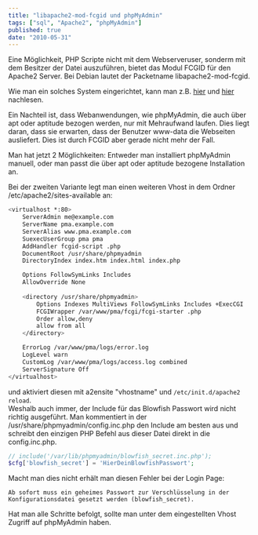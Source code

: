 ```yaml
---
title: "libapache2-mod-fcgid und phpMyAdmin"
tags: ["sql", "Apache2", "phpMyAdmin"]
published: true
date: "2010-05-31"
---
```


Eine Möglichkeit, PHP Scripte nicht mit dem Webserveruser, sonderm mit dem Besitzer der Datei auszuführen, bietet das Modul FCGID für den Apache2 Server. Bei Debian lautet der Packetname libapache2-mod-fcgid.

Wie man ein solches System eingerichtet, kann man z.B. [hier](http://www.christophfischer.com/linux/12-apache/47-apache-server-mit-php-fastcgi-und-debian-50-lenny) und [hier](http://wiki.hetzner.de/index.php/Apache_PHP5_fcgi_und_SuExec) nachlesen.

Ein Nachteil ist, dass Webanwendungen, wie phpMyAdmin, die auch über apt oder aptitude bezogen werden, nur mit Mehraufwand laufen. Dies liegt daran, dass sie erwarten, dass der Benutzer www-data die Webseiten ausliefert. Dies ist durch FCGID aber gerade nicht mehr der Fall.

Man hat jetzt 2 Möglichkeiten: Entweder man installiert phpMyAdmin manuell, oder man passt die über apt oder aptitude bezogene Installation an.

Bei der zweiten Variante legt man einen weiteren Vhost in dem Ordner /etc/apache2/sites-available an:

```bash
<virtualhost *:80>
    ServerAdmin me@example.com
    ServerName pma.example.com
    ServerAlias www.pma.example.com
    SuexecUserGroup pma pma
    AddHandler fcgid-script .php
    DocumentRoot /usr/share/phpmyadmin
    DirectoryIndex index.htm index.html index.php

    Options FollowSymLinks Includes
    AllowOverride None
    
    <directory /usr/share/phpmyadmin>
        Options Indexes MultiViews FollowSymLinks Includes +ExecCGI
        FCGIWrapper /var/www/pma/fcgi/fcgi-starter .php
        Order allow,deny
        allow from all
    </directory>

    ErrorLog /var/www/pma/logs/error.log
    LogLevel warn
    CustomLog /var/www/pma/logs/access.log combined
    ServerSignature Off
</virtualhost>
```

und aktiviert diesen mit a2ensite "vhostname" und `/etc/init.d/apache2 reload`.  
Weshalb auch immer, der Include für das Blowfish Passwort wird nicht richtig ausgeführt. Man kommentiert in der /usr/share/phpmyadmin/config.inc.php den Include am besten aus und schreibt den einzigen PHP Befehl aus dieser Datei direkt in die config.inc.php.

```php
// include('/var/lib/phpmyadmin/blowfish_secret.inc.php');
$cfg['blowfish_secret'] = 'HierDeinBlowfishPasswort';
```

Macht man dies nicht erhält man diesen Fehler bei der Login Page:

`Ab sofort muss ein geheimes Passwort zur Verschlüsselung in der Konfigurationsdatei gesetzt werden (blowfish_secret).`

Hat man alle Schritte befolgt, sollte man unter dem eingestellten Vhost Zugriff auf phpMyAdmin haben.

